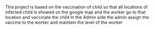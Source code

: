 This project is based on the vaccination of child so that all locations of infected child is showed on the google map and the worker go to that location and vaccinate the child
In the Admin side the admin assign the vaccine to the worker and maintain the level of the worker
